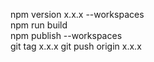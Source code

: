 npm version x.x.x --workspaces  
npm run build  
npm publish --workspaces  
git tag x.x.x
git push origin x.x.x